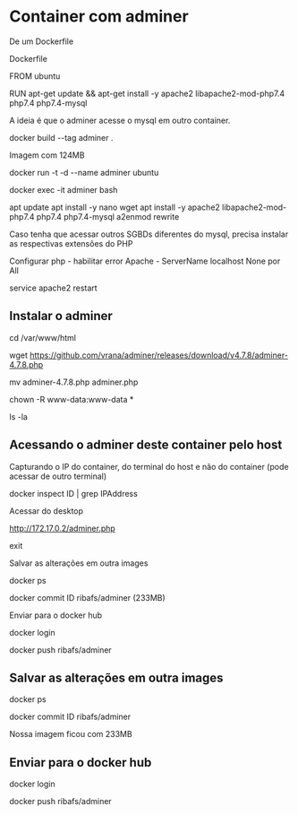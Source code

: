 # Container com adminer

De um Dockerfile

Dockerfile

FROM ubuntu

RUN apt-get update && apt-get install -y apache2 libapache2-mod-php7.4 php7.4 php7.4-mysql

A ideia é que o adminer acesse o mysql em outro container.

docker build --tag adminer .

Imagem com 124MB

docker run -t -d --name adminer ubuntu

docker exec -it adminer bash

apt update
apt install -y nano wget
apt install -y apache2 libapache2-mod-php7.4 php7.4 php7.4-mysql
a2enmod rewrite

Caso tenha que acessar outros SGBDs diferentes do mysql, precisa instalar as respectivas extensões do PHP

Configurar
php - habilitar error
Apache - ServerName localhost
None por All

service apache2 restart

## Instalar o adminer

cd /var/www/html

wget https://github.com/vrana/adminer/releases/download/v4.7.8/adminer-4.7.8.php

mv adminer-4.7.8.php adminer.php

chown -R www-data:www-data *

ls -la

## Acessando o adminer deste container pelo host

Capturando o IP do container, do terminal do host e não do container (pode acessar de outro terminal)

docker inspect ID | grep IPAddress

Acessar do desktop

http://172.17.0.2/adminer.php

exit

Salvar as alterações em outra images

docker ps

docker commit ID ribafs/adminer (233MB)

Enviar para o docker hub

docker login

docker push ribafs/adminer

## Salvar as alterações em outra images

docker ps

docker commit ID ribafs/adminer

Nossa imagem ficou com 233MB

## Enviar para o docker hub

docker login

docker push ribafs/adminer

